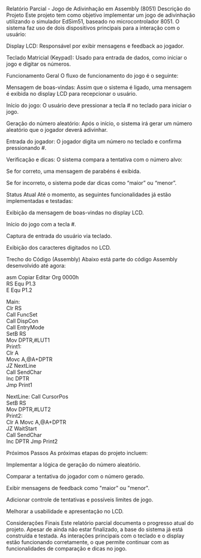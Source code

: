 Relatório Parcial - Jogo de Adivinhação em Assembly (8051)
Descrição do Projeto
Este projeto tem como objetivo implementar um jogo de adivinhação utilizando o simulador EdSim51, baseado no microcontrolador 8051. O sistema faz uso de dois dispositivos principais para a interação com o usuário:

Display LCD: Responsável por exibir mensagens e feedback ao jogador.

Teclado Matricial (Keypad): Usado para entrada de dados, como iniciar o jogo e digitar os números.

Funcionamento Geral
O fluxo de funcionamento do jogo é o seguinte:

Mensagem de boas-vindas: Assim que o sistema é ligado, uma mensagem é exibida no display LCD para recepcionar o usuário.

Início do jogo: O usuário deve pressionar a tecla # no teclado para iniciar o jogo.

Geração do número aleatório: Após o início, o sistema irá gerar um número aleatório que o jogador deverá adivinhar.

Entrada do jogador: O jogador digita um número no teclado e confirma pressionando #.

Verificação e dicas: O sistema compara a tentativa com o número alvo:

Se for correto, uma mensagem de parabéns é exibida.

Se for incorreto, o sistema pode dar dicas como “maior” ou “menor”.

Status Atual
Até o momento, as seguintes funcionalidades já estão implementadas e testadas:

Exibição da mensagem de boas-vindas no display LCD.

Início do jogo com a tecla #.

Captura de entrada do usuário via teclado.

Exibição dos caracteres digitados no LCD.

Trecho do Código (Assembly)
Abaixo está parte do código Assembly desenvolvido até agora:

asm
Copiar
Editar
Org     0000h          
RS      Equ     P1.3           
E       Equ     P1.2           

Main:                                           
    Clr     RS                     
    Call    FuncSet         
    Call    DispCon         
    Call    EntryMode       
    SetB    RS              
    Mov     DPTR,#LUT1      
Print1:  
    Clr     A               
    Movc    A,@A+DPTR       
    JZ      NextLine        
    Call    SendChar        
    Inc     DPTR            
    Jmp     Print1          

NextLine:
    Call    CursorPos       
    SetB    RS              
    Mov     DPTR,#LUT2      
Print2:  
    Clr     A
    Movc    A,@A+DPTR       
    JZ      WaitStart       
    Call    SendChar        
    Inc     DPTR
    Jmp     Print2          

Próximos Passos
As próximas etapas do projeto incluem:

Implementar a lógica de geração do número aleatório.

Comparar a tentativa do jogador com o número gerado.

Exibir mensagens de feedback como "maior" ou "menor".

Adicionar controle de tentativas e possíveis limites de jogo.

Melhorar a usabilidade e apresentação no LCD.

Considerações Finais
Este relatório parcial documenta o progresso atual do projeto. Apesar de ainda não estar finalizado, a base do sistema já está construída e testada. As interações principais com o teclado e o display estão funcionando corretamente, o que permite continuar com as funcionalidades de comparação e dicas no jogo.
